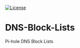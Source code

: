 [![License](https://img.shields.io/github/license/bloodhunterd/pi-hole-blocklists?style=for-the-badge)](https://github.com/bloodhunterd/pi-hole-blocklists/blob/master/LICENSE)

# DNS-Block-Lists

Pi-hole DNS Block Lists

